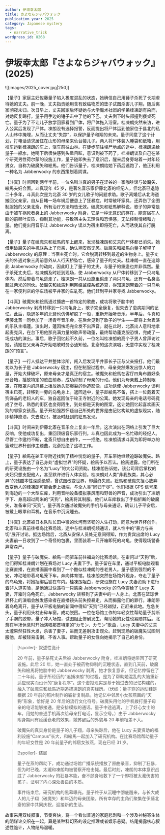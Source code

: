 ```yaml
---
author: 伊坂幸太郎
title: さよならジャバウォック
publication_year: 2025
category: Japanese mystery
tags:
  - narrative_trick
wordpress_id: 8268
---
```


# 伊坂幸太郎『さよならジャバウォック』(2025)

![[images/2025_cover.jpg|250]]

【量子】家庭主妇佐藤量子陷入极度混乱的状态，她确信自己用锤子杀死了长期虐待她的丈夫。前一晚，丈夫指责她用含有致癌物质的垫子试图杀害儿子翔，随后离家彻夜未归。次日早上，丈夫回家后怀疑她与大学魔术社团的学弟桂凍朗有染而，对她反复踢打。量子用手边的锤子击中了他的下巴，丈夫倒下时头部撞到餐桌死亡。量子为了不让儿子放学回家看到尸体，将尸体拖入浴室。桂凍朗突然来访，进入公寓后发现了尸体。凍朗没有选择报警，反而提出将尸体运到他家位于县北的私人山林中掩埋，从而让丈夫“失踪”，以保护量子和翔的未来。量子同意了这个计划，打电话请求居住在山形的母亲来仙台接儿子。两人将尸体装入睡袋和纸箱，用推车运到桂凍朗的车上，驱车前往山林。在徒步前往埋尸地点的途中，桂凍朗递给量子一瓶水，她喝下后很快感到头晕目眩，意识到被下药了。桂凍朗谈及自己在某个研究男性荷尔蒙的设施工作，量子随即失去了意识后，醒来后身旁站着一对年轻男女，自称为破魔矢和絵馬。他们告诉量子，桂凍朗给她下药后逃跑了，他正利用一种名为 Jabberwocky 的东西策划着阴谋。

【斗真】时间回到两年半前，一位名叫斗真的男子在涩谷的一家咖啡馆与破魔矢、絵馬夫妇会面。斗真现年 45 岁，是著名音乐家伊藤北斎的经纪人，但北斎已退隐二十多年，斗真此次是为北斎 30 岁的女儿歌子的问题求助。歌子离婚后从北海道搬回父亲家，自从目睹一场车祸后便患上了狂暴症，时常破坏家具，还弄伤了企图制服她的父亲北斎，所有治疗方法均告无效。破魔矢和絵馬解释说，歌子的异常是由于被车祸死者身上的 Jabberwocky 附身，它是一种无意识的存在，能寄宿在人脑的前额叶皮质，抑制其功能，导致宿主失去理性和恐惧感，无法控制情绪和力量。他们提出用音乐让 Jabberwocky 误以为宿主即将死亡，从而诱使其自行脱离。

【量子】量子在破魔矢和絵馬的车上醒来，发现桂凍朗和丈夫的尸体都已消失。她借用破魔矢的手机联系上了母亲，确认翔安然无恙。破魔矢和絵馬向量子解释了 Jabberwocky 的原理：当宿主死亡时，它会脱离转移到最近的生物身上。量子丈夫的外遇对象三周前意外从人行天桥坠亡，感染了量子的丈夫。桂凍朗一直在追踪此 Jabberwocky 的动向，因此盯上了量子的丈夫，与量子的重逢也并非偶然。量子杀死丈夫后，桂凍朗及时赶到现场，使 Jabberwocky 从尸体转移到了一只乌龟体内，然后带着乌龟逃走了。桂凍朗一共从设施里偷走了两只乌龟，还有一名身高超过两米的同伙。破魔矢和絵馬利用网络监控系统追查，得知凍朗带着的一只乌龟在一家便利店的停车场被平井家的车轧死。他们赶到平井家寻找 Jabberwocky。

【斗真】破魔矢和絵馬通过播放一首特定的歌曲，成功将歌子脑中的 Jabberwocky 剥离转移到一只乌龟身上，歌子完全康复，但失去了患病期间的记忆。此后，隐退多年的北斎也仿佛解脱了一般，重新开始听音乐。半年后，斗真和伊藤北斎一同参加了一场青年音乐会，在后台见到了歌子的学生——即将上台表演的乐队主唱蓮。演出时，蓮因怯场完全发不出声音。就在此时，北斎出人意料地拿起麦克风，在台下用他那充满力量的歌声带动蓮，最终帮助蓮克服恐惧，完成了一场成功的演出。事后，歌子回忆起不久前，一位名叫桂凍朗的高个子男人曾拜访过她，请她在父亲再次开始唱歌时务必通知他。北斎的这次演唱，无意中实现了桂凍朗的“预言”。

【量子】一行人抵达平井整体诊所，闯入后发现平井家长子正与父亲扭打。他们最初以为长子是 Jabberwocky 宿主，但在制服过程中，母亲突然爆发出惊人的力量，开始大肆破坏，原来母亲才是真正的宿主。破魔矢和絵馬在客厅四角布置好条形音箱，播放特定的歌曲前奏，成功抑制了母亲的行动。他们为母亲戴上特制眼罩，在眼罩内的屏幕上播放她头部爆裂的伪造影像，成功诱使 Jabberwocky 误判宿主已死，转移到一旁的乌龟身上。返回途中，量子趁絵馬不备，搭上一位戴着天狗饰品的老妇人的车，独自返回位于轮王寺附近的公寓。她发现母亲的电话号码竟成了空号，熟悉的街区也变得陌生，到处都是天狗的图案，这让她回忆起喜欢画天狗的邻家女孩燕。量子开始强烈怀疑自己所处的世界是由记忆构筑的虚拟现实，随即精神崩溃，失去意识，被及时赶到的絵馬发现。

【斗真】时间来到伊藤北斎在音乐会上复出一年后。这次演出在网络上引发了巨大反响，使他成功复出，重回顶级音乐家行列，斗真也因此成为一名忙碌的经纪人。尽管工作邀约不断，北斎只想自由创作，一一拒绝。桂凍朗请求斗真为即将举办的篮球世界杯创作主题曲，北斎拒绝了这项工作。

【量子】絵馬在轮王寺附近找到了精神恍惚的量子，开车带她继续追踪破魔矢。路上，量子表达了自己身处“虚拟世界”的怀疑，絵馬予以否认。絵馬透露，他们所在的研究设施由一个名为“Lucy”的大公司资助。桂凍朗告诉她，该公司背后掌权的夫妇只想支配他人，甚至默许进行人体实验。桂凍朗对人类“非我族类，其心必异”的残酷本性深感绝望，曾试图改变世界，却最终失败。絵馬和破魔矢担心放弃改变他人的桂凍朗可能会走上极端，与全人类“同归于尽”。他们根据 GPS 信号来到海边的一个大型车库，利用音响设备模拟暴风雨和野兽的声音，成功引出了凍朗手下、身高超过两米的“天狗”，絵馬将其制服。他们从车库救出了手指折断的破魔矢，准备审问“天狗”。量子再次通过破魔矢的手机与母亲通话，确认儿子平安后，被戴上眼罩和耳机，在音乐中沉沉睡去。

【斗真】北斎被日本队队长田中徹的坎坷而坚韧的人生打动，同意为世界杯创作。北斎和斗真前往福岛比赛场馆，途中与桂凍朗视频通话，就人性中的“暴力与亲切”展开讨论。抵达场馆后，北斎从安保人员处无意间得知，作为贵宾出席的 Lucy 夫妻前一日收到了一个奇怪的包裹，里面装着一只开箱即死的乌龟，使得现场警备异常森严。

【量子】量子与破魔矢、絵馬一同驱车前往福岛的比赛场馆。在审问过“天狗”后，他们得知桂凍朗计划在赛场对 Lucy 夫妻下手。量子留在车里，通过平板电脑观看比赛直播，在直播画面中看到了一个酷似桂凍朗的苍老男人。量子感到强烈的不安，冲动地带着乌龟笼下车，奔向体育馆。桂凍朗突然在场馆外现身，夺走了量子的乌龟笼，将她捆绑后锁在车内。桂凍朗坦白，研究设施在 Lucy 夫妻资助下进行着非人道实验，是他通过快递将一只感染 Jabberwocky 的乌龟寄给了 Lucy 夫妻，开箱时乌龟死亡，Jabberwocky 转移到了夫妻中的一人身上。北斎在篮球世界杯上的演唱会触发感染者在直播镜头前失控暴走，从而揭露他们的罪行。凍朗带着乌龟离开，量子从平板电脑的新闻中得知“天狗”已经越狱，正赶来此地。危急关头，量子利用头枕击碎车窗，成功脱困。一位在场馆工作的年轻女性帮助量子剪断了手腕的胶带，量子冲入场馆，试图阻止惨剧发生，帮助她的女性也紧随其后。北斎在半场休息时开始演唱那首特定的“カモン、カモン”歌曲，Lucy 夫妻中的丈夫太瀧果然狂性大发，杀害了妻子，进而无差别攻击观众。赶到现场的破魔矢试图制服他，却被轻易击倒，不省人事。帮助量子的女性向她揭示了自己的身份。

> [!spoiler]- 叙述性诡计
> 
> 20 年前，量子杀死丈夫后被 Jabberwocky 附身，桂凍朗将她带回了研究设施。此后 20 年，她一直处于被药物抑制的沉睡状态，直到几天前，破魔矢和絵馬将她脑中的 Jabberwocky 剥离，她才恢复意识，但记忆停留在了二十年前。量子所经历的“追捕凍朗”的过程，是为了帮助她混乱的大脑重新适应现实而设计的“康复程序”。这个虚拟现实是基于她过去的记忆构建的，融入了破魔矢和絵馬近期追捕凍朗的真实经历。（伏线：量子穿的运动鞋是根据 20 年前的照片制作的崭新复制品。她记忆中邻居小女孩燕画的“天狗”形象，恰好是 20 年后的流行文化符号。破魔矢用他的手机拨打量子母亲的电话能够接通，是安排模拟的通话。量子中途逃离，上了好心女士的车，用她的普通手机再次给母亲打电话，显示空号。）由于 Jabberwocky 附身期间有延缓衰老的效果，她苏醒后的外貌与 20 年前相差不大。
> 
> 破魔矢的真实身份是量子的儿子翔，母亲失踪后，他在 Lucy 夫妻资助的福利设施“Campus”长大，和絵馬一起加入了研究机构。在比赛场馆帮助量子的年轻女性是 20 年前量子的邻居女孩燕，现在已经 31 岁。

> [!spoiler]- 结局
> 
> 量子在燕的帮助下，成功通过场馆广播系统播放了原曲录音，抑制了狂暴，但为时已晚，太瀧和凍朗均被警察开枪击毙。最后时刻，凍朗的本体意识战胜了 Jabberwocky 的狂暴本能，奋不顾身地救下了一个即将被太瀧伤害的孩子，证明了内心深处善良的本质。
> 
> 事件结束后，研究机构的黑幕曝光。量子终于从沉睡中彻底醒来，与长大成人的儿子翔（破魔矢）和年迈的母亲团聚。所有幸存的主角们聚集在伊藤北斎的家中共同庆祝，迎接新的生活。

故事采用双线叙事，节奏爽快，将一个看似普通的家庭悲剧和一个涉及神秘寄生体的阴谋论交织在一起，算是某种科幻系的设定推理或者娱乐悬疑。结尾揭露核心叙述性诡计，人物结局温暖。